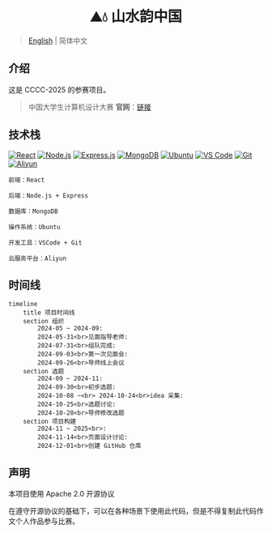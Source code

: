 <h1 align="center">⛰️💧 山水韵中国</h1>

> [English](./README.md) | 简体中文

## 介绍

这是 CCCC-2025 的参赛项目。

> 中国大学生计算机设计大赛 **官网**：[链接](https://jsjds.blcu.edu.cn/index.htm)

## 技术栈

[![React](https://img.shields.io/badge/react-%2320232a.svg?style=for-the-badge&logo=react&logoColor=%2361DAFB)](https://reactjs.org/)
[![Node.js](https://img.shields.io/badge/node.js-6DA55F?style=for-the-badge&logo=node.js&logoColor=white)](https://nodejs.org/)
[![Express.js](https://img.shields.io/badge/express.js-%23404d59.svg?style=for-the-badge&logo=express&logoColor=%2361DAFB)](https://expressjs.com/)
[![MongoDB](https://img.shields.io/badge/MongoDB-%234ea94b.svg?style=for-the-badge&logo=mongodb&logoColor=white)](https://www.mongodb.com/)
[![Ubuntu](https://img.shields.io/badge/Ubuntu-E95420?style=for-the-badge&logo=ubuntu&logoColor=white)](https://cn.ubuntu.com/)
[![VS Code](https://img.shields.io/badge/Visual%20Studio%20Code-0078d7.svg?style=for-the-badge&logo=visual-studio-code&logoColor=white)](https://code.visualstudio.com/)
[![Git](https://img.shields.io/badge/git-%23F05033.svg?style=for-the-badge&logo=git&logoColor=white)](https://git-scm.com/)
[![Aliyun](https://img.shields.io/badge/Aliyun-FF6A00?style=for-the-badge&logo=aliyun&logoColor=white)](https://www.aliyun.com/)

```
前端：React

后端：Node.js + Express

数据库：MongoDB

操作系统：Ubuntu

开发工具：VSCode + Git

云服务平台：Aliyun
```

## 时间线

```mermaid
timeline
    title 项目时间线
    section 组织
        2024-05 ~ 2024-09:
        2024-05-31<br>见面指导老师:
        2024-07-31<br>组队完成:
        2024-09-03<br>第一次见面会:
        2024-09-26<br>导师线上会议
    section 选题
        2024-09 ~ 2024-11:
        2024-09-30<br>初步选题:
        2024-10-08 ~<br> 2024-10-24<br>idea 采集:
        2024-10-25<br>选题讨论:
        2024-10-28<br>导师修改选题
    section 项目构建
        2024-11 ~ 2025<br>:
        2024-11-14<br>页面设计讨论:
        2024-12-01<br>创建 GitHub 仓库
```

## 声明

本项目使用 Apache 2.0 开源协议

在遵守开源协议的基础下，可以在各种场景下使用此代码，但是不得复制此代码作文个人作品参与比赛。
